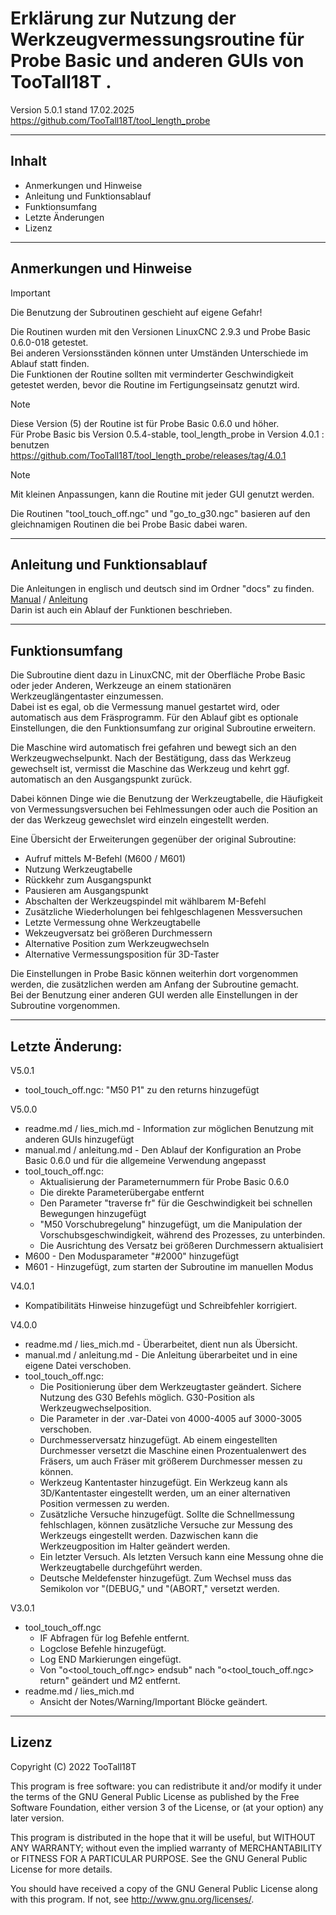 # Erklärung zur Nutzung der Werkzeugvermessungsroutine für Probe Basic und anderen GUIs von TooTall18T .  
Version 5.0.1 stand 17.02.2025  
https://github.com/TooTall18T/tool_length_probe

  
---
## Inhalt

- Anmerkungen und Hinweise
- Anleitung und Funktionsablauf
- Funktionsumfang
- Letzte Änderungen
- Lizenz
      
---
## Anmerkungen und Hinweise
> [!IMPORTANT]
> Die Benutzung der Subroutinen geschieht auf eigene Gefahr!

Die Routinen wurden mit den Versionen LinuxCNC 2.9.3 und Probe Basic 0.6.0-018 getestet.  
Bei anderen Versionsständen können unter Umständen Unterschiede im Ablauf statt finden.  
Die Funktionen der Routine sollten mit verminderter Geschwindigkeit getestet werden, bevor die Routine im Fertigungseinsatz genutzt wird.

> [!NOTE]
> Diese Version (5) der Routine ist für Probe Basic 0.6.0 und höher.  
> Für Probe Basic bis Version 0.5.4-stable, tool_length_probe in Version 4.0.1 : benutzen https://github.com/TooTall18T/tool_length_probe/releases/tag/4.0.1

> [!NOTE]
> Mit kleinen Anpassungen, kann die Routine mit jeder GUI genutzt werden.

Die Routinen "tool_touch_off.ngc" und "go_to_g30.ngc" basieren auf den gleichnamigen Routinen die bei Probe Basic dabei waren.

---   
## Anleitung und Funktionsablauf
Die Anleitungen in englisch und deutsch sind im Ordner "docs" zu finden.  
[Manual](./docs/manual.md) / [Anleitung](./docs/anleitung.md)  
Darin ist auch ein Ablauf der Funktionen beschrieben.

---
## Funktionsumfang
Die Subroutine dient dazu in LinuxCNC, mit der Oberfläche Probe Basic oder jeder Anderen, Werkzeuge an einem stationären Werkzeuglängentaster einzumessen.  
Dabei ist es egal, ob die Vermessung manuel gestartet wird, oder automatisch aus dem Fräsprogramm. Für den Ablauf gibt es optionale Einstellungen, die den Funktionsumfang zur original Subroutine erweitern.  

Die Maschine wird automatisch frei gefahren und bewegt sich an den Werkzeugwechselpunkt. Nach der Bestätigung, dass das Werkzeug gewechselt ist, vermisst die Maschine das Werkzeug und kehrt ggf. automatisch an den Ausgangspunkt zurück.

Dabei können Dinge wie die Benutzung der Werkzeugtabelle, die Häufigkeit von Vermessungsversuchen bei Fehlmessungen oder auch die Position an der das Werkzeug gewechslet wird einzeln eingestellt werden.

Eine Übersicht der Erweiterungen gegenüber der original Subroutine:  
- Aufruf mittels M-Befehl (M600 / M601)  
- Nutzung Werkzeugtabelle  
- Rückkehr zum Ausgangspunkt  
- Pausieren am Ausgangspunkt  
- Abschalten der Werkzeugspindel mit wählbarem M-Befehl  
- Zusätzliche Wiederholungen bei fehlgeschlagenen Messversuchen  
- Letzte Vermessung ohne Werkzeugtabelle  
- Wekzeugversatz bei größeren Durchmessern  
- Alternative Position zum Werkzeugwechseln  
- Alternative Vermessungsposition für 3D-Taster

Die Einstellungen in Probe Basic können weiterhin dort vorgenommen werden, die zusätzlichen werden am Anfang der Subroutine gemacht.  
Bei der Benutzung einer anderen GUI werden alle Einstellungen in der Subroutine vorgenommen.

  
---
## Letzte Änderung:
V5.0.1
- tool_touch_off.ngc: "M50 P1" zu den returns hinzugefügt

V5.0.0
- readme.md / lies_mich.md - Information zur möglichen Benutzung mit anderen GUIs hinzugefügt
- manual.md / anleitung.md - Den Ablauf der Konfiguration an Probe Basic 0.6.0 und für die allgemeine Verwendung angepasst
- tool_touch_off.ngc:
	- Aktualisierung der Parameternummern für Probe Basic 0.6.0
	- Die direkte Parameterübergabe entfernt
	- Den Parameter "traverse fr" für die Geschwindigkeit bei schnellen Bewegungen hinzugefügt
	- "M50 Vorschubregelung" hinzugefügt, um die Manipulation der Vorschubsgeschwindigkeit, während des Prozesses, zu unterbinden.
	- Die Ausrichtung des Versatz bei größeren Durchmessern aktualisiert
- M600 - Den Modusparameter "#2000" hinzugefügt
- M601 - Hinzugefügt, zum starten der Subroutine im manuellen Modus

V4.0.1
- Kompatibilitäts Hinweise hinzugefügt und Schreibfehler korrigiert.  

V4.0.0
- readme.md / lies_mich.md - Überarbeitet, dient nun als Übersicht.
- manual.md / anleitung.md - Die Anleitung überarbeitet und in eine eigene Datei verschoben.
- tool_touch_off.ngc:
	- Die Positionierung über dem Werkzeugtaster geändert. Sichere Nutzung des G30 Befehls möglich. G30-Position als Werkzeugwechselposition.
	- Die Parameter in der .var-Datei von 4000-4005 auf 3000-3005 verschoben.
	- Durchmesserversatz hinzugefügt. Ab einem eingestellten Durchmesser versetzt die Maschine einen Prozentualenwert des Fräsers, um auch Fräser mit größerem Durchmesser messen zu können.
	- Werkzeug Kantentaster hinzugefügt. Ein Werkzeug kann als 3D/Kantentaster eingestellt werden, um an einer alternativen Position vermessen zu werden.
	- Zusätzliche Versuche hinzugefügt. Sollte die Schnellmessung fehlschlagen, können zusätzliche Versuche zur Messung des Werkzeugs eingestellt werden. Dazwischen kann die Werkzeugposition im Halter geändert werden.
	- Ein letzter Versuch. Als letzten Versuch kann eine Messung ohne die Werkzeugtabelle durchgeführt werden.
	- Deutsche Meldefenster hinzugefügt. Zum Wechsel muss das Semikolon vor "(DEBUG," und "(ABORT," versetzt werden.

V3.0.1
- tool_touch_off.ngc
	- IF Abfragen für log Befehle entfernt.
	- Logclose Befehle hinzugefügt.
	- Log END Markierungen eingefügt.
	- Von "o<tool_touch_off.ngc> endsub" nach "o<tool_touch_off.ngc> return" geändert und M2 entfernt.  
- readme.md / lies_mich.md
	- Ansicht der Notes/Warning/Important Blöcke geändert.

  
---
## Lizenz
Copyright (C) 2022 TooTall18T

This program is free software: you can redistribute it and/or modify
it under the terms of the GNU General Public License as published by
the Free Software Foundation, either version 3 of the License, or
(at your option) any later version.

This program is distributed in the hope that it will be useful,
but WITHOUT ANY WARRANTY; without even the implied warranty of
MERCHANTABILITY or FITNESS FOR A PARTICULAR PURPOSE.  See the
GNU General Public License for more details.

You should have received a copy of the GNU General Public License
along with this program.  If not, see <http://www.gnu.org/licenses/>.
